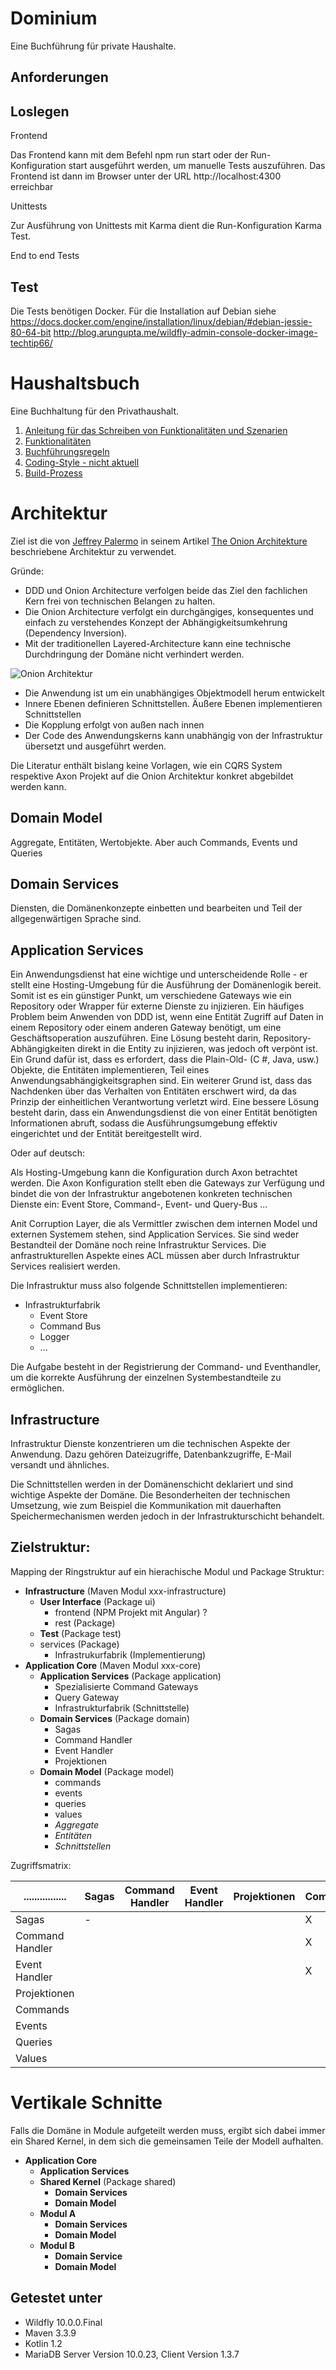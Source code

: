 Dominium
========

Eine Buchführung für private Haushalte.


Anforderungen
-------------

Loslegen
--------

Frontend

Das Frontend kann mit dem Befehl npm run start oder der Run-Konfiguration start
ausgeführt werden, um manuelle Tests auszuführen. Das Frontend ist dann im 
Browser unter der URL http://localhost:4300 erreichbar

Unittests

Zur Ausführung von Unittests mit Karma dient die Run-Konfiguration Karma Test.

End to end Tests



Test
----

Die Tests benötigen Docker. Für die Installation auf Debian siehe
 https://docs.docker.com/engine/installation/linux/debian/#debian-jessie-80-64-bit
http://blog.arungupta.me/wildfly-admin-console-docker-image-techtip66/

Haushaltsbuch
=============

Eine Buchhaltung für den Privathaushalt.

1. [Anleitung für das Schreiben von Funktionalitäten und Szenarien](
domaene/src/test/resources/de/therapeutenkiller/haushaltsbuch/domaene/Anleitung.md)
2. [Funktionalitäten](domaene/src/test/resources/README.md)
2. [Buchführungsregeln](domaene/src/test/resources/de/therapeutenkiller/haushaltsbuch/domaene/Buchführungsregeln.md)
3. [Coding-Style - nicht aktuell](Codestyle.md)
4. [Build-Prozess](buildprozess.md)


Architektur
===========

Ziel ist die von [Jeffrey Palermo](http://jeffreypalermo.com/about/) in seinem Artikel 
[The Onion Architekture](http://jeffreypalermo.com/blog/the-onion-architecture-part-1/)
beschriebene Architektur zu verwendet.

Gründe:
* DDD und Onion Architecture verfolgen beide das Ziel den fachlichen Kern frei von technischen 
Belangen zu halten.
* Die Onion Architecture verfolgt ein durchgängiges, konsequentes und einfach zu verstehendes 
Konzept der Abhängigkeitsumkehrung (Dependency Inversion).
* Mit der traditionellen Layered-Architecture kann eine technische Durchdringung der Domäne nicht 
verhindert werden.

![Onion Architektur](http://jeffreypalermo.com/files/media/image/WindowsLiveWriter/TheOnionArchitecturepart1_70A9/image%7B0%7D%5B59%5D.png)

* Die Anwendung ist um ein unabhängiges Objektmodell herum entwickelt
* Innere Ebenen definieren Schnittstellen. Äußere Ebenen implementieren Schnittstellen
* Die Kopplung erfolgt von außen nach innen
* Der Code des Anwendungskerns kann unabhängig von der Infrastruktur übersetzt und ausgeführt werden.

Die Literatur enthält bislang keine Vorlagen, wie ein CQRS System respektive Axon Projekt auf die 
Onion Architektur konkret abgebildet werden kann. 

Domain Model
------------

Aggregate, Entitäten, Wertobjekte. Aber auch Commands, Events und Queries

Domain Services
---------------
Diensten, die Domänenkonzepte einbetten und bearbeiten und Teil der allgegenwärtigen Sprache sind.

Application Services
--------------------

Ein Anwendungsdienst hat eine wichtige und unterscheidende Rolle - er stellt eine Hosting-Umgebung 
für die Ausführung der Domänenlogik bereit. Somit ist es ein günstiger Punkt, um verschiedene 
Gateways wie ein Repository oder Wrapper für externe Dienste zu injizieren. Ein häufiges Problem 
beim Anwenden von DDD ist, wenn eine Entität Zugriff auf Daten in einem Repository oder einem 
anderen Gateway benötigt, um eine Geschäftsoperation auszuführen. Eine Lösung besteht darin, 
Repository-Abhängigkeiten direkt in die Entity zu injizieren, was jedoch oft verpönt ist. Ein 
Grund dafür ist, dass es erfordert, dass die Plain-Old- (C #, Java, usw.) Objekte, die Entitäten 
implementieren, Teil eines Anwendungsabhängigkeitsgraphen sind. Ein weiterer Grund ist, dass das 
Nachdenken über das Verhalten von Entitäten erschwert wird, da das Prinzip der einheitlichen 
Verantwortung verletzt wird. Eine bessere Lösung besteht darin, dass ein Anwendungsdienst die von 
einer Entität benötigten Informationen abruft, sodass die Ausführungsumgebung effektiv eingerichtet 
und der Entität bereitgestellt wird.

Oder auf deutsch:

Als Hosting-Umgebung kann die Konfiguration durch Axon betrachtet werden. Die Axon Konfiguration
stellt eben die Gateways zur Verfügung und bindet die von der Infrastruktur angebotenen konkreten
technischen Dienste ein: Event Store, Command-, Event- und Query-Bus ...

Anit Corruption Layer, die als Vermittler zwischen dem internen Model und externen Systemem stehen,
sind Application Services. Sie sind weder Bestandteil der Domäne noch reine Infrastruktur Services.
Die anfrastrukturellen Aspekte eines ACL müssen aber durch Infrastruktur Services realisiert werden.  

Die Infrastruktur muss also folgende Schnittstellen implementieren:

* Infrastrukturfabrik
    * Event Store
    * Command Bus
    * Logger
    * ...
 
Die Aufgabe besteht in der Registrierung der Command- und Eventhandler, um die korrekte Ausführung
der einzelnen Systembestandteile zu ermöglichen. 

Infrastructure
--------------
Infrastruktur Dienste konzentrieren um die technischen Aspekte der Anwendung. Dazu gehören 
Dateizugriffe, Datenbankzugriffe, E-Mail versandt und ähnliches.

Die Schnittstellen werden in der Domänenschicht deklariert und sind wichtige Aspekte der Domäne. 
Die Besonderheiten der technischen Umsetzung, wie zum Beispiel die Kommunikation mit dauerhaften 
Speichermechanismen werden jedoch in der Infrastrukturschicht behandelt.

Zielstruktur:
-------------
Mapping der Ringstruktur auf ein hierachische Modul und Package Struktur:

* **Infrastructure** (Maven Modul xxx-infrastructure)
    * **User Interface** (Package ui)
        * frontend (NPM Projekt mit Angular) ?
        * rest (Package)
    * **Test** (Package test)    
    * services (Package)
        * Infrastrukurfabrik (Implementierung)
* **Application Core** (Maven Modul xxx-core)
    * **Application Services** (Package application)
        * Spezialisierte Command Gateways
        * Query Gateway
        * Infrastrukturfabrik (Schnittstelle)
    * **Domain Services** (Package domain)
        * Sagas
        * Command Handler
        * Event Handler
        * Projektionen
    * **Domain Model** (Package model)
        * commands
        * events
        * queries
        * values
        * _Aggregate_
        * _Entitäten_
        * _Schnittstellen_

Zugriffsmatrix:

|................| Sagas | Command Handler | Event Handler | Projektionen| Commands | Events | Queries | Values |
|----------------|-------|-----------------|---------------|-------------|----------|--------|---------|--------|
| Sagas          |-      |                 |               |             | X        |X       | X       | X      |
| Command Handler|       |                 |               |             | X        |?       | X       | X      | 
| Event Handler  |       |                 |               |             | X        |X       | X       | X      |
| Projektionen   |       |                 |               |             |          |X       | X       | X      |
| Commands       |       |                 |               |             |          |        |         | X      |
| Events         |       |                 |               |             |          |        |         | X      |
| Queries        |       |                 |               |             |          |        |         | X      |
| Values         |       |                 |               |             |          |        |         | X      |

Vertikale Schnitte
==================

Falls die Domäne in Module aufgeteilt werden muss, ergibt sich dabei immer ein Shared Kernel, in
dem sich die gemeinsamen Teile der Modell aufhalten. 

* **Application Core**    
    * **Application Services**
    * **Shared Kernel** (Package shared)
        * **Domain Services**
        * **Domain Model**    
    * **Modul A**
        * **Domain Services**
        * **Domain Model**
    * **Modul B**
        * **Domain Service**
        * **Domain Model**


Getestet unter
--------------
* Wildfly 10.0.0.Final
* Maven 3.3.9
* Kotlin 1.2
* MariaDB Server Version 10.0.23, Client Version 1.3.7

